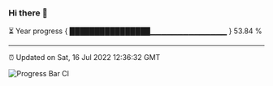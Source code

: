 ### Hi there 👋

⏳ Year progress { ████████████████▁▁▁▁▁▁▁▁▁▁▁▁▁▁ } 53.84 %

---

⏰ Updated on Sat, 16 Jul 2022 12:36:32 GMT

![Progress Bar CI](https://github.com/ZhaoGui/ZhaoGui/workflows/Progress%20Bar%20CI/badge.svg)
